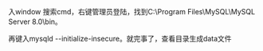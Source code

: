入window 搜索cmd，右键管理员登陆，找到C:\Program Files\MySQL\MySQL Server 8.0\bin。

再键入mysqld --initialize-insecure。就完事了，查看目录生成data文件